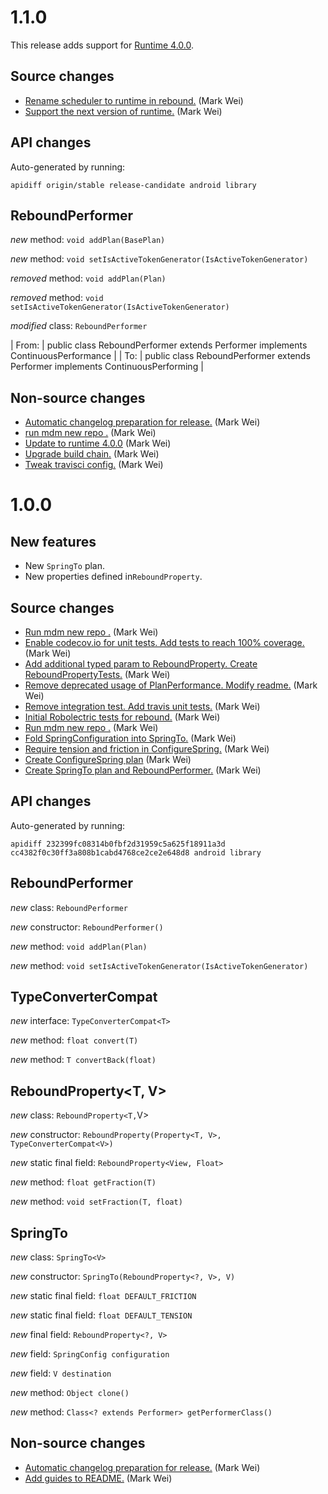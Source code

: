 # 1.1.0

This release adds support for [Runtime 4.0.0](https://github.com/material-motion/material-motion-runtime-android/releases/tag/4.0.0).

## Source changes

* [Rename scheduler to runtime in rebound.](https://github.com/material-motion/material-motion-family-rebound-android/commit/b340e11f64de27a50c734eded82d5353352f8031) (Mark Wei)
* [Support the next version of runtime.](https://github.com/material-motion/material-motion-family-rebound-android/commit/0fbb1f3303f775ed6f071f97d45132ad2867de9b) (Mark Wei)

## API changes

Auto-generated by running:

    apidiff origin/stable release-candidate android library

## ReboundPerformer

*new* method: `void addPlan(BasePlan)`

*new* method: `void setIsActiveTokenGenerator(IsActiveTokenGenerator)`

*removed* method: `void addPlan(Plan)`

*removed* method: `void setIsActiveTokenGenerator(IsActiveTokenGenerator)`

*modified* class: `ReboundPerformer`

| From: | public class ReboundPerformer extends Performer implements ContinuousPerformance |
| To: | public class ReboundPerformer extends Performer implements ContinuousPerforming |



## Non-source changes

* [Automatic changelog preparation for release.](https://github.com/material-motion/material-motion-family-rebound-android/commit/5a214ea620cf67383acfbea0a8e35195183ab26e) (Mark Wei)
* [run mdm new repo .](https://github.com/material-motion/material-motion-family-rebound-android/commit/a664c25415661f6f9d360e99b785b966d989d206) (Mark Wei)
* [Update to runtime 4.0.0](https://github.com/material-motion/material-motion-family-rebound-android/commit/e6140cb0f71012549e96475c43c442fbabd17587) (Mark Wei)
* [Upgrade build chain.](https://github.com/material-motion/material-motion-family-rebound-android/commit/fb40a07dbf8e873c6c50ce2449db6e426d2bd0de) (Mark Wei)
* [Tweak travisci config.](https://github.com/material-motion/material-motion-family-rebound-android/commit/6ef12d621cf03ec2615744a98620191fe59c64c0) (Mark Wei)

# 1.0.0

## New features

* New `SpringTo` plan.
* New properties defined in`ReboundProperty`.

## Source changes

* [Run mdm new repo .](https://github.com/material-motion/material-motion-family-rebound-android/commit/b529f3e14c8c5adef36ffc3344056acbd75a9107) (Mark Wei)
* [Enable codecov.io for unit tests. Add tests to reach 100% coverage.](https://github.com/material-motion/material-motion-family-rebound-android/commit/b81e876aad17a99b5bf1acefb8e234726d87065c) (Mark Wei)
* [Add additional typed param to ReboundProperty. Create ReboundPropertyTests.](https://github.com/material-motion/material-motion-family-rebound-android/commit/cf985f650114b51daf8e5f5d206e1d4d99836aaa) (Mark Wei)
* [Remove deprecated usage of PlanPerformance. Modify readme.](https://github.com/material-motion/material-motion-family-rebound-android/commit/28aeac69651f9871231272f1dc1928261505b54e) (Mark Wei)
* [Remove integration test. Add travis unit tests.](https://github.com/material-motion/material-motion-family-rebound-android/commit/1f3639902d8b7546854ab419b952dcee12379cf2) (Mark Wei)
* [Initial Robolectric tests for rebound.](https://github.com/material-motion/material-motion-family-rebound-android/commit/51be5985d189c7c00e48911e0e1d5eeddaf652dc) (Mark Wei)
* [Run mdm new repo .](https://github.com/material-motion/material-motion-family-rebound-android/commit/d10fc420bea94116ae27a6d0a5aeb11653f287c0) (Mark Wei)
* [Fold SpringConfiguration into SpringTo.](https://github.com/material-motion/material-motion-family-rebound-android/commit/bd5bcfc2d6044a9506c21aff5c5b3067d00bd4ee) (Mark Wei)
* [Require tension and friction in ConfigureSpring.](https://github.com/material-motion/material-motion-family-rebound-android/commit/8935c0e084418780e3ef6e8cbb64c53b4e1c5e91) (Mark Wei)
* [Create ConfigureSpring plan](https://github.com/material-motion/material-motion-family-rebound-android/commit/a6c9439bcf18c5fcf973f9c087bd32896cc49b19) (Mark Wei)
* [Create SpringTo plan and ReboundPerformer.](https://github.com/material-motion/material-motion-family-rebound-android/commit/387ec37f8485e49cf57f57cddba78635724d1c56) (Mark Wei)

## API changes

Auto-generated by running:

    apidiff 232399fc08314b0fbf2d31959c5a625f18911a3d cc4382f0c30ff3a808b1cabd4768ce2ce2e648d8 android library

## ReboundPerformer

*new* class: `ReboundPerformer`

*new* constructor: `ReboundPerformer()`

*new* method: `void addPlan(Plan)`

*new* method: `void setIsActiveTokenGenerator(IsActiveTokenGenerator)`


## TypeConverterCompat<T>

*new* interface: `TypeConverterCompat<T>`

*new* method: `float convert(T)`

*new* method: `T convertBack(float)`


## ReboundProperty<T, V>

*new* class: `ReboundProperty<T,`V>

*new* constructor: `ReboundProperty(Property<T, V>, TypeConverterCompat<V>)`

*new* static final field: `ReboundProperty<View, Float>`

*new* method: `float getFraction(T)`

*new* method: `void setFraction(T, float)`


## SpringTo<V>

*new* class: `SpringTo<V>`

*new* constructor: `SpringTo(ReboundProperty<?, V>, V)`

*new* static final field: `float DEFAULT_FRICTION`

*new* static final field: `float DEFAULT_TENSION`

*new* final field: `ReboundProperty<?, V>`

*new* field: `SpringConfig configuration`

*new* field: `V destination`

*new* method: `Object clone()`

*new* method: `Class<? extends Performer> getPerformerClass()`



## Non-source changes

* [Automatic changelog preparation for release.](https://github.com/material-motion/material-motion-family-rebound-android/commit/cc4382f0c30ff3a808b1cabd4768ce2ce2e648d8) (Mark Wei)
* [Add guides to README.](https://github.com/material-motion/material-motion-family-rebound-android/commit/09a3eb5b40db7ab125bb942e4ef72873524c3f3e) (Mark Wei)

